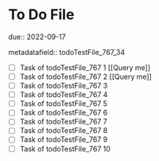 # To Do File

due:: 2022-09-17

metadatafield:: todoTestFile_767_34

- [ ] Task of todoTestFile_767 1 [[Query me]]
- [ ] Task of todoTestFile_767 2 [[Query me]]
- [ ] Task of todoTestFile_767 3
- [ ] Task of todoTestFile_767 4
- [ ] Task of todoTestFile_767 5
- [ ] Task of todoTestFile_767 6
- [ ] Task of todoTestFile_767 7
- [ ] Task of todoTestFile_767 8
- [ ] Task of todoTestFile_767 9
- [ ] Task of todoTestFile_767 10